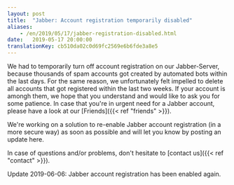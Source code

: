 ```yaml
---
layout: post
title:  "Jabber: Account registration temporarily disabled"
aliases:
    - /en/2019/05/17/jabber-registration-disabled.html
date:   2019-05-17 20:00:00
translationKey: cb510da02c0d69fc2569e6b6fde3a8e5
---
```

We had to temporarily turn off account registration on our Jabber-Server, because thousands of
spam accounts got created by automated bots within the last days. For the same reason, we unfortunately felt impelled
to delete all accounts that got registered within the last two weeks. If your account is amongh them, we hope that you
understand and would like to ask you for some patience. In case that you're in urgent need for a Jabber account, please
have a look at our [Friends]({{< ref "friends" >}}).

We're working on a solution to re-enable Jabber account registration (in a more secure way) as soon as possible and
will let you know by posting an update here.

In case of questions and/or problems, don't hesitate to [contact us]({{< ref "contact" >}}).

Update 2019-06-06: Jabber account registration has been enabled again.
